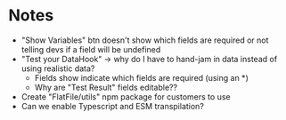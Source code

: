 # Notes

- "Show Variables" btn doesn't show which fields are required or not telling devs if a field will be undefined
- "Test your DataHook" -> why do I have to hand-jam in data instead of using realistic data?
  - Fields show indicate which fields are required (using an \*)
  - Why are "Test Result" fields editable??
- Create "FlatFile/utils" npm package for customers to use
- Can we enable Typescript and ESM transpilation?

